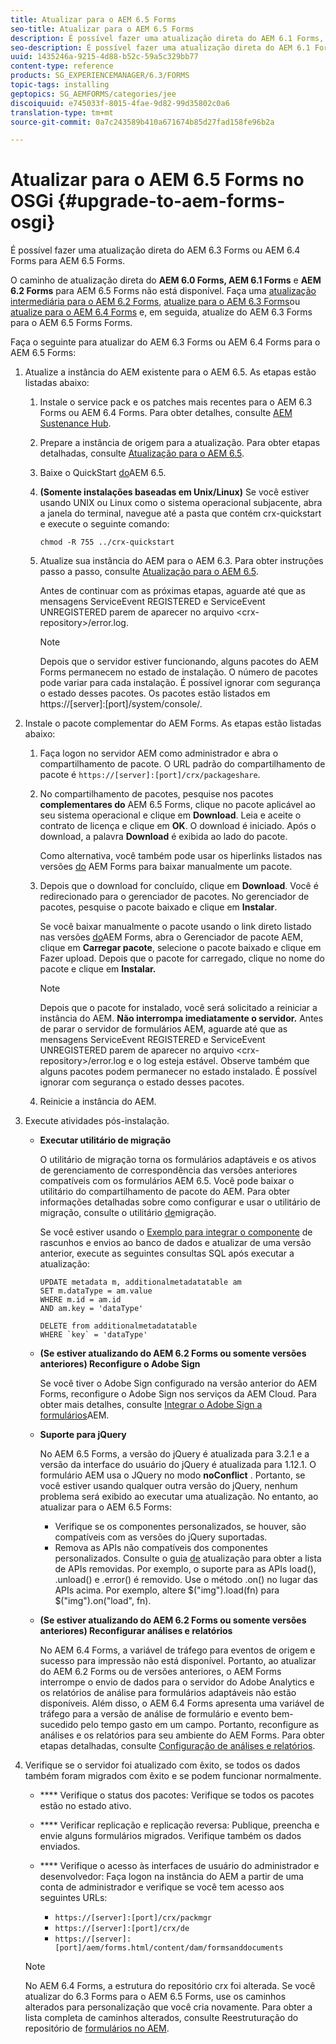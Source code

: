 ```yaml
---
title: Atualizar para o AEM 6.5 Forms
seo-title: Atualizar para o AEM 6.5 Forms
description: É possível fazer uma atualização direta do AEM 6.1 Forms, AEM 6.2 Forms e LiveCycle ES4 SP1 para AEM 6.3 Forms.
seo-description: É possível fazer uma atualização direta do AEM 6.1 Forms, AEM 6.2 Forms e LiveCycle ES4 SP1 para AEM 6.3 Forms.
uuid: 1435246a-9215-4d88-b52c-59a5c329bb77
content-type: reference
products: SG_EXPERIENCEMANAGER/6.3/FORMS
topic-tags: installing
geptopics: SG_AEMFORMS/categories/jee
discoiquuid: e745033f-8015-4fae-9d82-99d35802c0a6
translation-type: tm+mt
source-git-commit: 0a7c243589b410a671674b85d27fad158fe96b2a

---
```



# Atualizar para o AEM 6.5 Forms no OSGi {#upgrade-to-aem-forms-osgi}

É possível fazer uma atualização direta do AEM 6.3 Forms ou AEM 6.4 Forms para AEM 6.5 Forms.

O caminho de atualização direta do **AEM 6.0 Forms, AEM 6.1 Forms** e **AEM 6.2 Forms** para AEM 6.5 Forms não está disponível. Faça uma [atualização intermediária para o AEM 6.2 Forms](https://helpx.adobe.com/experience-manager/6-2/forms/using/upgrade.html), [atualize para o AEM 6.3 Forms](https://helpx.adobe.com/experience-manager/6-3/forms/using/upgrade.html)ou [atualize para o AEM 6.4 Forms](/help/forms/using/upgrade.md) e, em seguida, atualize do AEM 6.3 Forms para o AEM 6.5 Forms Forms.

Faça o seguinte para atualizar do AEM 6.3 Forms ou AEM 6.4 Forms para o AEM 6.5 Forms:

1. Atualize a instância do AEM existente para o AEM 6.5. As etapas estão listadas abaixo:

   1. Instale o service pack e os patches mais recentes para o AEM 6.3 Forms ou AEM 6.4 Forms. Para obter detalhes, consulte [AEM Sustenance Hub](https://helpx.adobe.com/experience-manager/aem-releases-updates.html).
   1. Prepare a instância de origem para a atualização. Para obter etapas detalhadas, consulte [Atualização para o AEM 6.5](/help/sites-deploying/upgrade.md).
   1. Baixe o QuickStart [do](/help/sites-deploying/deploy.md#getting%20the%20software)AEM 6.5.
   1. **(Somente instalações baseadas em Unix/Linux)** Se você estiver usando UNIX ou Linux como o sistema operacional subjacente, abra a janela do terminal, navegue até a pasta que contém crx-quickstart e execute o seguinte comando:

      `chmod -R 755 ../crx-quickstart`

   1. Atualize sua instância do AEM para o AEM 6.3. Para obter instruções passo a passo, consulte [Atualização para o AEM 6.5](/help/sites-deploying/upgrade.md).

      Antes de continuar com as próximas etapas, aguarde até que as mensagens ServiceEvent REGISTERED e ServiceEvent UNREGISTERED parem de aparecer no arquivo &lt;crx-repository>/error.log.

      >[!NOTE]
      >
      >Depois que o servidor estiver funcionando, alguns pacotes do AEM Forms permanecem no estado de instalação. O número de pacotes pode variar para cada instalação. É possível ignorar com segurança o estado desses pacotes. Os pacotes estão listados em https://[server]:[port]/system/console/.

1. Instale o pacote complementar do AEM Forms.  As etapas estão listadas abaixo:

   1. Faça logon no servidor AEM como administrador e abra o compartilhamento de pacote. O URL padrão do compartilhamento de pacote é `https://[server]:[port]/crx/packageshare`.
   1. No compartilhamento de pacotes, pesquise nos pacotes **complementares do** AEM 6.5 Forms, clique no pacote aplicável ao seu sistema operacional e clique em **Download**. Leia e aceite o contrato de licença e clique em **OK**. O download é iniciado. Após o download, a palavra **Download** é exibida ao lado do pacote.

      Como alternativa, você também pode usar os hiperlinks listados nas versões [do](https://helpx.adobe.com/aem-forms/kb/aem-forms-releases.html) AEM Forms para baixar manualmente um pacote.

   1. Depois que o download for concluído, clique em **Download**. Você é redirecionado para o gerenciador de pacotes. No gerenciador de pacotes, pesquise o pacote baixado e clique em **Instalar**.

      Se você baixar manualmente o pacote usando o link direto listado nas versões [do](https://helpx.adobe.com/aem-forms/kb/aem-forms-releases.html)AEM Forms, abra o Gerenciador de pacote AEM, clique em **Carregar pacote**, selecione o pacote baixado e clique em Fazer upload. Depois que o pacote for carregado, clique no nome do pacote e clique em **Instalar.**

      >[!NOTE]
      >
      >Depois que o pacote for instalado, você será solicitado a reiniciar a instância do AEM. **Não interrompa imediatamente o servidor.** Antes de parar o servidor de formulários AEM, aguarde até que as mensagens ServiceEvent REGISTERED e ServiceEvent UNREGISTERED parem de aparecer no arquivo &lt;crx-repository>/error.log e o log esteja estável. Observe também que alguns pacotes podem permanecer no estado instalado. É possível ignorar com segurança o estado desses pacotes.

   1. Reinicie a instância do AEM.

1. Execute atividades pós-instalação.

   * **Executar utilitário de migração**

      O utilitário de migração torna os formulários adaptáveis e os ativos de gerenciamento de correspondência das versões anteriores compatíveis com os formulários AEM 6.5. Você pode baixar o utilitário do compartilhamento de pacote do AEM. Para obter informações detalhadas sobre como configurar e usar o utilitário de migração, consulte o utilitário [de](../../forms/using/migration-utility.md)migração.

      Se você estiver usando o [Exemplo para integrar o componente](https://helpx.adobe.com/experience-manager/6-3/forms/using/integrate-draft-submission-database.html) de rascunhos e envios ao banco de dados e atualizar de uma versão anterior, execute as seguintes consultas SQL após executar a atualização:

      ```
      UPDATE metadata m, additionalmetadatatable am
      SET m.dataType = am.value
      WHERE m.id = am.id
      AND am.key = 'dataType'
      ```

      ```
      DELETE from additionalmetadatatable
      WHERE `key` = 'dataType'
      ```

   * **(Se estiver atualizando do AEM 6.2 Forms ou somente versões anteriores) Reconfigure o Adobe Sign**

      Se você tiver o Adobe Sign configurado na versão anterior do AEM Forms, reconfigure o Adobe Sign nos serviços da AEM Cloud. Para obter mais detalhes, consulte [Integrar o Adobe Sign a formulários](../../forms/using/adobe-sign-integration-adaptive-forms.md)AEM.

   * **Suporte para jQuery**

      No AEM 6.5 Forms, a versão do jQuery é atualizada para 3.2.1 e a versão da interface do usuário do jQuery é atualizada para 1.12.1. O formulário AEM usa o JQuery no modo **noConflict** . Portanto, se você estiver usando qualquer outra versão do jQuery, nenhum problema será exibido ao executar uma atualização. No entanto, ao atualizar para o AEM 6.5 Forms:

      * Verifique se os componentes personalizados, se houver, são compatíveis com as versões do jQuery suportadas.
      * Remova as APIs não compatíveis dos componentes personalizados. Consulte o guia [de](https://jquery.com/upgrade-guide/3.0/) atualização para obter a lista de APIs removidas. Por exemplo, o suporte para as APIs load(), .unload() e .error() é removido. Use o método .on() no lugar das APIs acima. Por exemplo, altere $(&quot;img&quot;).load(fn) para $(&quot;img&quot;).on(&quot;load&quot;, fn).
   * **(Se estiver atualizando do AEM 6.2 Forms ou somente versões anteriores) Reconfigurar análises e relatórios**

      No AEM 6.4 Forms, a variável de tráfego para eventos de origem e sucesso para impressão não está disponível. Portanto, ao atualizar do AEM 6.2 Forms ou de versões anteriores, o AEM Forms interrompe o envio de dados para o servidor do Adobe Analytics e os relatórios de análise para formulários adaptáveis não estão disponíveis. Além disso, o AEM 6.4 Forms apresenta uma variável de tráfego para a versão de análise de formulário e evento bem-sucedido pelo tempo gasto em um campo. Portanto, reconfigure as análises e os relatórios para seu ambiente do AEM Forms. Para obter etapas detalhadas, consulte [Configuração de análises e relatórios](../../forms/using/configure-analytics-forms-documents.md).


1. Verifique se o servidor foi atualizado com êxito, se todos os dados também foram migrados com êxito e se podem funcionar normalmente.

   * **** Verifique o status dos pacotes: Verifique se todos os pacotes estão no estado ativo.
   * **** Verificar replicação e replicação reversa: Publique, preencha e envie alguns formulários migrados. Verifique também os dados enviados.
   * **** Verifique o acesso às interfaces de usuário do administrador e desenvolvedor: Faça logon na instância do AEM a partir de uma conta de administrador e verifique se você tem acesso aos seguintes URLs:

      * `https://[server]:[port]/crx/packmgr`
      * `https://[server]:[port]/crx/de`
      * `https://[server]:[port]/aem/forms.html/content/dam/formsanddocuments`
   >[!NOTE]
   No AEM 6.4 Forms, a estrutura do repositório crx foi alterada. Se você atualizar do 6.3 Forms para o AEM 6.5 Forms, use os caminhos alterados para personalização que você cria novamente. Para obter a lista completa de caminhos alterados, consulte Reestruturação do repositório de [formulários no AEM](/help/sites-deploying/forms-repository-restructuring-in-aem-6-5.md).

